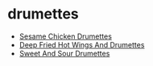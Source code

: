 # drumettes

 * [Sesame Chicken Drumettes](../index/s/sesame-chicken-drumettes-33.json)
 * [Deep Fried Hot Wings And Drumettes](../index/d/deep-fried-hot-wings-and-drumettes.json)
 * [Sweet And Sour Drumettes](../index/s/sweet-and-sour-drumettes.json)
